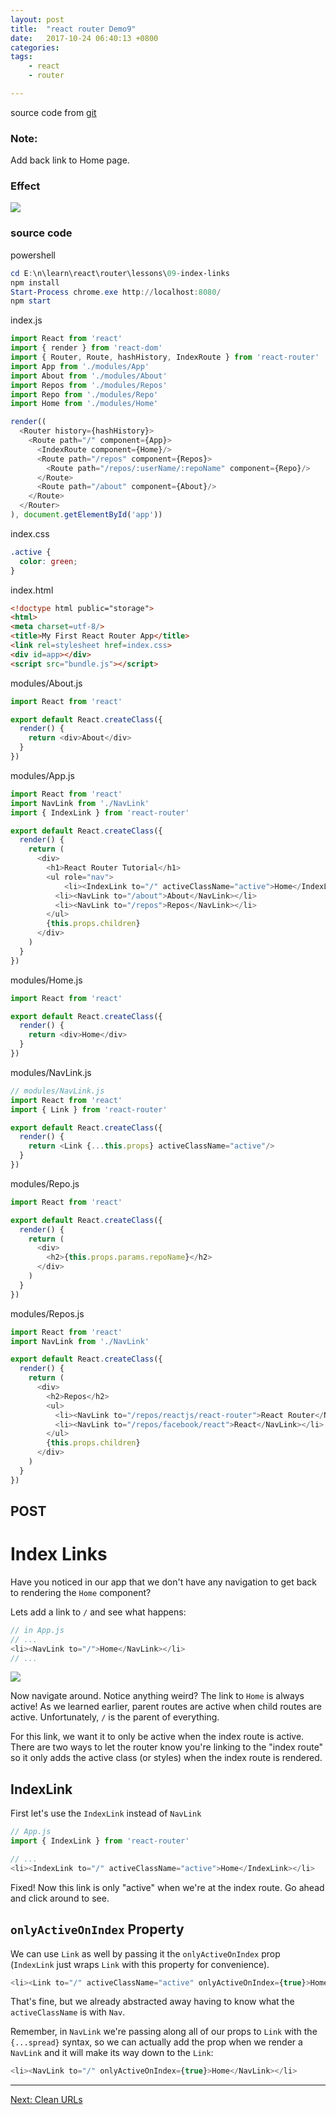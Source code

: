 ```yaml
---
layout: post
title:  "react router Demo9"
date:   2017-10-24 06:40:13 +0800
categories:  
tags: 
    - react
    - router

---  
```


source code from [git](https://github.com/reactjs/react-router-tutorial/tree/master/lessons/09-index-links)

### Note: ###

Add back link to Home page.


### Effect ###

![](https://i.imgur.com/C7XAHDj.gif)

### source code ###
powershell
```powershell
cd E:\n\learn\react\router\lessons\09-index-links
npm install
Start-Process chrome.exe http://localhost:8080/
npm start
```
index.js
```javascript 
import React from 'react'
import { render } from 'react-dom'
import { Router, Route, hashHistory, IndexRoute } from 'react-router'
import App from './modules/App'
import About from './modules/About'
import Repos from './modules/Repos'
import Repo from './modules/Repo'
import Home from './modules/Home'

render((
  <Router history={hashHistory}>
    <Route path="/" component={App}>
      <IndexRoute component={Home}/>
      <Route path="/repos" component={Repos}>
        <Route path="/repos/:userName/:repoName" component={Repo}/>
      </Route>
      <Route path="/about" component={About}/>
    </Route>
  </Router>
), document.getElementById('app'))

```

index.css
```css 
.active {
  color: green;
}

```

index.html
```html  
<!doctype html public="storage">
<html>
<meta charset=utf-8/>
<title>My First React Router App</title>
<link rel=stylesheet href=index.css>
<div id=app></div>
<script src="bundle.js"></script>

```

modules/About.js
```javascript 
import React from 'react'

export default React.createClass({
  render() {
    return <div>About</div>
  }
})

```

modules/App.js
```javascript 
import React from 'react'
import NavLink from './NavLink'
import { IndexLink } from 'react-router'

export default React.createClass({
  render() {
    return (
      <div>
        <h1>React Router Tutorial</h1>
        <ul role="nav">
            <li><IndexLink to="/" activeClassName="active">Home</IndexLink></li>
          <li><NavLink to="/about">About</NavLink></li>
          <li><NavLink to="/repos">Repos</NavLink></li>
        </ul>
        {this.props.children}
      </div>
    )
  }
})

```

modules/Home.js
```javascript 
import React from 'react'

export default React.createClass({
  render() {
    return <div>Home</div>
  }
})

```

modules/NavLink.js
```javascript 
// modules/NavLink.js
import React from 'react'
import { Link } from 'react-router'

export default React.createClass({
  render() {
    return <Link {...this.props} activeClassName="active"/>
  }
})

```

modules/Repo.js
```javascript 
import React from 'react'

export default React.createClass({
  render() {
    return (
      <div>
        <h2>{this.props.params.repoName}</h2>
      </div>
    )
  }
})

```

modules/Repos.js
```javascript 
import React from 'react'
import NavLink from './NavLink'

export default React.createClass({
  render() {
    return (
      <div>
        <h2>Repos</h2>
        <ul>
          <li><NavLink to="/repos/reactjs/react-router">React Router</NavLink></li>
          <li><NavLink to="/repos/facebook/react">React</NavLink></li>
        </ul>
        {this.props.children}
      </div>
    )
  }
})

```


## POST ##

# Index Links

Have you noticed in our app that we don't have any navigation to get
back to rendering the `Home` component?

Lets add a link to `/` and see what happens:

```js
// in App.js
// ...
<li><NavLink to="/">Home</NavLink></li>
// ...
```

![](https://i.imgur.com/g4uMRSW.png)

Now navigate around. Notice anything weird? The link to `Home` is always
active! As we learned earlier, parent routes are active when child routes
are active. Unfortunately, `/` is the parent of everything.

For this link, we want it to only be active when the index route is
active. There are two ways to let the router know you're linking to the
"index route" so it only adds the active class (or styles) when the
index route is rendered.

## IndexLink

First let's use the `IndexLink` instead of `NavLink`

```js
// App.js
import { IndexLink } from 'react-router'

// ...
<li><IndexLink to="/" activeClassName="active">Home</IndexLink></li>
```

Fixed! Now this link is only "active" when we're at the index route. Go
ahead and click around to see.

## `onlyActiveOnIndex` Property

We can use `Link` as well by passing it the `onlyActiveOnIndex` prop
(`IndexLink` just wraps `Link` with this property for convenience).

```js
<li><Link to="/" activeClassName="active" onlyActiveOnIndex={true}>Home</Link></li>
```

That's fine, but we already abstracted away having to know what the
`activeClassName` is with `Nav`.

Remember, in `NavLink` we're passing along all of our props to `Link` with
the `{...spread}` syntax, so we can actually add the prop when we render
a `NavLink` and it will make its way down to the `Link`:

```js
<li><NavLink to="/" onlyActiveOnIndex={true}>Home</NavLink></li>
```

---

[Next: Clean URLs](../10-clean-urls/)